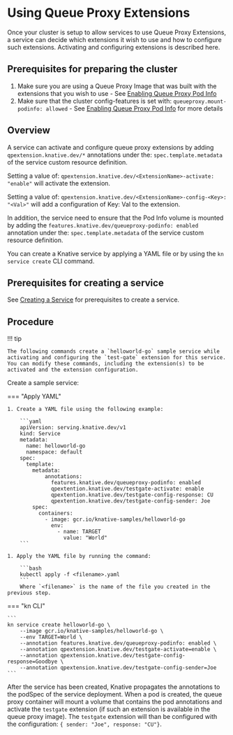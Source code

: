 # Using Queue Proxy Extensions

Once your cluster is setup to allow services to use Queue Proxy Extensions, a service can decide which extensions it wish to use and how to configure such extensions. Activating and configuring extensions is described here.

## Prerequisites for preparing the cluster

1. Make sure you are using a Queue Proxy Image that was built with the extensions that you wish to use - See [Enabling Queue Proxy Pod Info](../queue-extensions.md)
1. Make sure that the cluster config-features is set with: `queueproxy.mount-podinfo: allowed`  - See [Enabling Queue Proxy Pod Info](../configuration/feature-flags.md#queue-proxy-pod-info) for more details

## Overview

A service can activate and configure queue proxy extensions by adding `qpextension.knative.dev/*` annotations under the: `spec.template.metadata` of the service custom resource definition.

Setting a value of: `qpextension.knative.dev/<ExtensionName>-activate: "enable"` will activate the extension.

Setting a value of: `qpextension.knative.dev/<ExtensionName>-config-<Key>: "<Val>"` will add a configuration of Key: Val to the extension.

In addition, the service need to ensure that the Pod Info volume is mounted by adding the `features.knative.dev/queueproxy-podinfo: enabled` annotation under the: `spec.template.metadata` of the service custom resource definition.

You can create a Knative service by applying a YAML file or by using the `kn service create` CLI command.

## Prerequisites for creating a service

See [Creating a Service](./creating-services.md) for prerequisites to create a service.

## Procedure

!!! tip

    The following commands create a `helloworld-go` sample service while activating and configuring the `test-gate` extension for this service. You can modify these commands, including the extension(s) to be activated and the extension configuration.

Create a sample service:


=== "Apply YAML"

    1. Create a YAML file using the following example:

        ```yaml
        apiVersion: serving.knative.dev/v1
        kind: Service
        metadata:
          name: helloworld-go
          namespace: default
        spec:
          template:
            metadata:
                annotations:
                  features.knative.dev/queueproxy-podinfo: enabled
                  qpextention.knative.dev/testgate-activate: enable
                  qpextention.knative.dev/testgate-config-response: CU
                  qpextention.knative.dev/testgate-config-sender: Joe
            spec:
              containers:
                - image: gcr.io/knative-samples/helloworld-go
                  env:
                    - name: TARGET
                      value: "World"
        ```

    1. Apply the YAML file by running the command:

        ```bash
        kubectl apply -f <filename>.yaml
        ```
        Where `<filename>` is the name of the file you created in the previous step.

=== "kn CLI"

    ```
    kn service create helloworld-go \
        --image gcr.io/knative-samples/helloworld-go \
        --env TARGET=World \
        --annotation features.knative.dev/queueproxy-podinfo: enabled \
        --annotation qpextension.knative.dev/testgate-activate=enable \
        --annotation qpextension.knative.dev/testgate-config-response=Goodbye \
        --annotation qpextension.knative.dev/testgate-config-sender=Joe
    ```

After the service has been created, Knative propagates the annotations to the podSpec of the service deployment. When a pod is created, the queue proxy container will mount a volume that contains the pod annotations and activate the `testgate` extension (if such an extension is available in the queue proxy image). The `testgate` extension will than be configured with the configuration: `{ sender: "Joe", response: "CU"}`.
